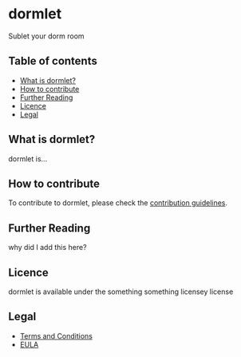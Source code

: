 # dormlet
Sublet your dorm room

## Table of contents
- [What is dormlet?](#what-is-dormlet)
- [How to contribute](#how-to-contribute)
- [Further Reading](#further-reading)
- [Licence](#licence)
- [Legal](#legal)

## What is dormlet?
dormlet is...

## How to contribute
To contribute to dormlet, please check the [contribution guidelines](.github/CONTRIBUTING.md).

## Further Reading
why did I add this here?

## Licence 
dormlet is available under the something something licensey license

## Legal
- [Terms and Conditions](legal/TC.md)
- [EULA](legal/EULA.md)

